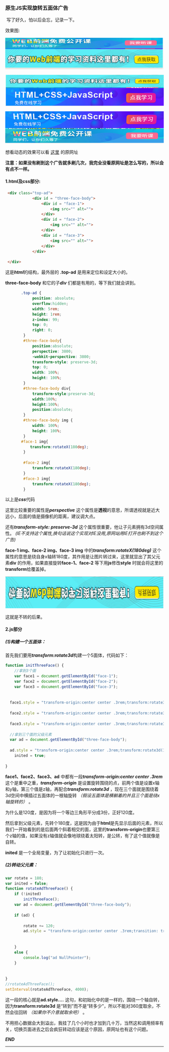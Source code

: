 ### 原生JS实现旋转五面体广告

​	写了好久，怕以后会忘，记录一下。

效果图:

![effective-1](image/effective-1.png)

![effective-2](image/effective-2.png)



![effective-3](image/effective-3.png)

想看动态的效果可以看 [这里](http://www.w3school.com.cn/s.asp) 的原网址

**注意：如果没有刷到这个广告就多刷几次，我完全没看原网址是怎么写的，所以会有点不一样。**

#### 1.html及css部分:

~~~html
 <div class="top-ad">
            <div id = "three-face-body">
                <div id = "face-1">
   			  	    <img src="" alt="">
                </div>
                <div id = "face-2">
                	<img src="" alt="">                    
                </div>
                <div id = "face-3">
                	<img src="" alt="">
                </div>
            </div>

 </div>
~~~



这是***html***的结构，最外层的 **.top-ad** 是用来定位和设定大小的。

**three-face-body** 和它的子***div*** 们都是有用的，等下我们就会讲到。

~~~css
  	   .top-ad {
            position: absolute;
            overflow:hidden;
            width: 5rem;
            height: 1rem;
            z-index: 99;
            top: 0;
            right: 0;
        }
        #three-face-body{
            position:absolute;
            perspective: 3800;
            -webkit-perspective: 3800;
            transform-style: preserve-3d;
            top: 0;
            width: 100%;
            height: 100%;
        }
        #three-face-body div{
            transform-style:preserve-3d;
            width:100%;
            height:100%;
            position:absolute;
        }
        #three-face-body img {
            width: 100%;
            height: 100%;
        }
	   #face-1 img{
  		   transform:rotateX(180deg);
	    }

        #face-2 img{
            transform:rotateX(180deg);
        }
        #face-3 img{
            transform:rotateX(180deg);
        }
~~~

以上是***css***代码

这里比较重要的属性是***perspective*** 这个属性是**透视**的意思，所谓透视就是近大远小，后面的值是摄像机的距离，建议调大点。

还有***transform-style: preserve-3d*** 这个属性很重要，他让子元素拥有3d空间属性。 *(IE不支持这个属性,换句话说这个实现对IE没用,原网站用IE打开也刷不到这个广告)*

**face-1 img、face-2 img、face-3 img** 中的***transform:rotateX(180deg)*** 这个属性的意思是绕自身x轴转180度，其作用是让图片转过来，这里就显出了其父元素**div** 的作用，如果直接旋转**face-1、face-2** 等下用**js**修改**style** 时就会将这里的**transform**给覆盖掉。

![result](image/result.png)

这就是不转的后果。

#### 2.js部分

##### (1)构建一个五面体：

首先我们要用***transform:rotate3d***构建一个5面体，代码如下：

~~~javascript
function initThreeFace() {
    //拿到3个面
    var face1 = document.getElementById("face-1");
    var face2 = document.getElementById("face-2");
    var face3 = document.getElementById("face-3");

   
  face1.style = "transform-origin:center center .3rem;transform:rotate3d(1,0,0,0deg);"; 
    
  face2.style = "transform-origin:center center .3rem;transform:rotate3d(1,0,0,120deg);";
  
  face3.style = "transform-origin:center center .3rem;transform:rotate3d(1,0,0,-120deg);";
  
  //拿到三个面的父级元素
  var ad = document.getElementById("three-face-body");
  
  ad.style = "transform-origin:center center .3rem;transform:rotate3d(1,0,0,180deg);";
    inited = true;

}
~~~

**face1、face2、face3、ad** 中都有一段***transform-origin:center center .3rem*** 这个是重中之重，***transform-origin*** 是设置旋转围绕的点，前两个值是设置x轴和y轴，第三个值是z轴，再配合***transform:rotate3d*** ，现在三个面就是围绕着3d空间中横插过五面体的一根轴旋转 *（假设五面体是横躺着的并且三个面是绕x轴旋转的）* 。

为什么是120度，是因为将一个等边三角形平分成3份，正好120度。

然后拿到父级元素，先转个180度，这是因为由于**html**是先显示后面的元素，所以我们一开始看到的是后面两个斜着相交的面，这里的**transform-origin**也要第三个z轴的值，如果没有z轴值就会像地球绕着太阳转，是公转，有了这个值就像是自转。

**inited** 是一个全局变量，为了让初始化只进行一次。

##### (2)转动父元素：

~~~javascript
var rotate = 180;
var inited = false;
function rotateAdThreeFace() {
    if (!inited)
        initThreeFace();
    var ad = document.getElementById("three-face-body");

    if (ad) {

        rotate += 120;
        ad.style = "transform-origin:center center .3rem;transition: transform 3s;transform:rotate3d(1,0,0," + rotate.toString() + "deg);";


    }
    else {
        console.log("ad NullPointer");
    }


}
//rotateAdThreeFace();
setInterval(rotateAdThreeFace, 4000);
~~~

这一段的核心就是**ad.style....** 这句，和初始化中的是一样的，围绕一个轴自转，因为**transform:rotate3d** 是“转到”而不是“转多少”，所以不能对360度取余，不然会往回转 *（如果你不介意就取余吧）* 。

不用担心数据会大到溢出，我挂了几个小时也才加到几十万，当然这和调用频率有关，切换页面进去之后会疯狂转动应该是这个原因，原网址也有这个问题。

***END***

****




